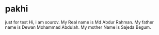 pakhi
=====

just for test
Hi,
i am sourov. My Real name is Md Abdur Rahman.
My father name is Dewan Mohammad Abdulah.
My mother Name is Sajeda Begum.

